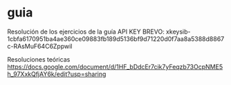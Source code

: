 # guia
Resolución de los ejercicios de la guía
API KEY BREVO: 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

Resoluciones teóricas
https://docs.google.com/document/d/1HF_bDdcEr7cik7yFeqzb73OcpNME5h_97XxkQfjAY6k/edit?usp=sharing
